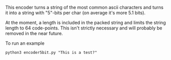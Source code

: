 This encoder turns a string of the most common ascii characters and turns it into a string with "5"-bits per char (on average it's more 5.1 bits).

At the moment, a length is included in the packed string and limits the string length to 64 code-points.  This isn't strictly necessary and will probably be removed in the near future.

To run an example

    python3 encoder5bit.py "This is a test?"

